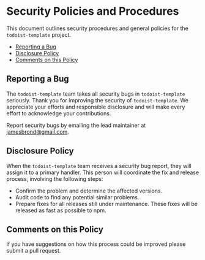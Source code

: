 # Security Policies and Procedures

This document outlines security procedures and general policies for the `todoist-template`
project.

  * [Reporting a Bug](#reporting-a-bug)
  * [Disclosure Policy](#disclosure-policy)
  * [Comments on this Policy](#comments-on-this-policy)

## Reporting a Bug

The `todoist-template` team takes all security bugs in `todoist-template` seriously.
Thank you for improving the security of `todoist-template`. We appreciate your efforts and
responsible disclosure and will make every effort to acknowledge your
contributions.

Report security bugs by emailing the lead maintainer at jamesbrond@gmail.com.

## Disclosure Policy

When the `todoist-template` team receives a security bug report, they will assign it to a
primary handler. This person will coordinate the fix and release process,
involving the following steps:

  * Confirm the problem and determine the affected versions.
  * Audit code to find any potential similar problems.
  * Prepare fixes for all releases still under maintenance. These fixes will be
    released as fast as possible to npm.

## Comments on this Policy

If you have suggestions on how this process could be improved please submit a
pull request.
